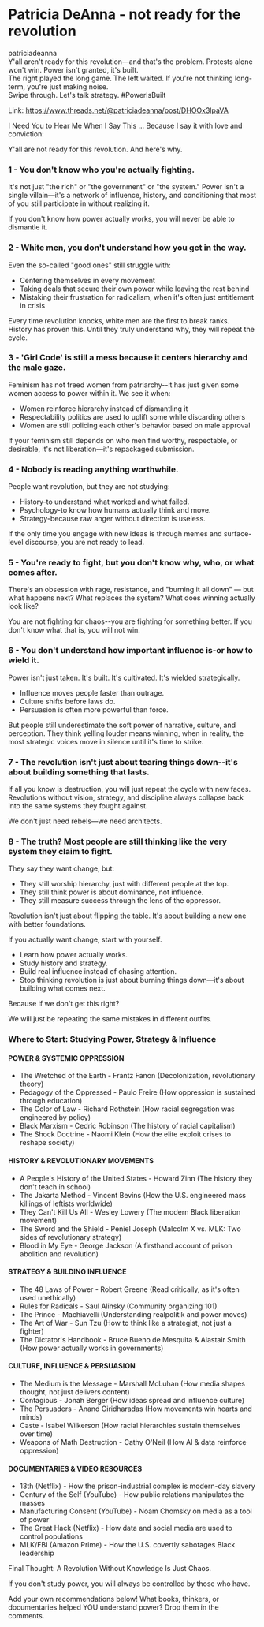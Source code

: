 # Patricia DeAnna - not ready for the revolution

patriciadeanna  
Y'all aren't ready for this revolution—and that's the problem. Protests alone won't win. Power isn't granted, it's built.  
The right played the long game. The left waited. If you're not thinking long-term, you're just making noise.  
Swipe through. Let's talk strategy.  #PowerlsBuilt  

Link: https://www.threads.net/@patriciadeanna/post/DHOOx3lpaVA    

I Need You to Hear Me When I Say This ...
Because I say it with love and conviction:

Y'all are not ready for this revolution.
And here's why.  

### 1 - You don't know who you're actually fighting.

It's not just "the rich" or "the government" or "the system." Power isn't a single villain—it's a network of influence, history, and conditioning that most of you still participate in without realizing it.

If you don't know how power actually works, you will never be able to dismantle it.

### 2 - White men, you don't understand how you get in the way.

Even the so-called "good ones" still struggle with: 
 
- Centering themselves in every movement  
- Taking deals that secure their own power while leaving the rest behind  
-  Mistaking their frustration for radicalism, when it's often just entitlement in crisis  

Every time revolution knocks, white men are the first to break ranks.  
History has proven this. Until they truly understand why, they will repeat the cycle.

### 3 - 'Girl Code' is still a mess because it centers hierarchy and the male gaze.

Feminism has not freed women from patriarchy--it has just given some women access to power within it. We see it when:  

- Women reinforce hierarchy instead of dismantling it  
- Respectability politics are used to uplift some while discarding others  
- Women are still policing each other's behavior based on male approval  

If your feminism still depends on who men find worthy, respectable, or desirable, it's not liberation—it's repackaged submission.  

### 4 - Nobody is reading anything worthwhile.  

People want revolution, but they are not studying:  

- History-to understand what worked and what failed.  
- Psychology-to know how humans actually think and move.  
- Strategy-because raw anger without direction is useless.  

If the only time you engage with new ideas is through memes and surface-level discourse, you are not ready to lead.  

### 5 - You're ready to fight, but you don't know why, who, or what comes after.  
There's an obsession with rage, resistance, and "burning it all down" —  but what happens next? What replaces the system? What does winning actually look like?  

You are not fighting for chaos--you are fighting for something better. If you
don't know what that is, you will not win.  

### 6 - You don't understand how important influence is-or how to wield it.  
Power isn't just taken. It's built. It's cultivated. It's wielded strategically.  
- Influence moves people faster than outrage.  
- Culture shifts before laws do.  
- Persuasion is often more powerful than force.  

But people still underestimate the soft power of narrative, culture, and perception. They think yelling louder means winning, when in reality, the most strategic voices move in silence until it's time to strike.

### 7 - The revolution isn't just about tearing things down--it's about building something that lasts.

If all you know is destruction, you will just repeat the cycle with new faces. Revolutions without vision, strategy, and discipline always collapse back into the same systems they fought against.

We don't just need rebels—we need architects.

### 8 - The truth? Most people are still thinking like the very system they claim to fight.

They say they want change, but:  
- They still worship hierarchy, just with different people at the top.  
- They still think power is about dominance, not influence.  
- They still measure success through the lens of the oppressor.  

Revolution isn't just about flipping the table. It's about building a new one with better foundations.  

If you actually want change, start with yourself.

- Learn how power actually works.  
- Study history and strategy.  
- Build real influence instead of chasing attention.  
- Stop thinking revolution is just about burning things down—it's about building what comes next.

Because if we don't get this right?  

We will just be repeating the same mistakes in different outfits.  

### Where to Start: Studying Power, Strategy & Influence

#### POWER & SYSTEMIC OPPRESSION  

- The Wretched of the Earth - Frantz Fanon (Decolonization, revolutionary theory)  
- Pedagogy of the Oppressed - Paulo Freire (How oppression is sustained through education)  
- The Color of Law - Richard Rothstein (How racial segregation was engineered by policy)  
- Black Marxism - Cedric Robinson (The history of racial capitalism)  
- The Shock Doctrine - Naomi Klein (How the elite exploit crises to reshape society)  

#### HISTORY & REVOLUTIONARY MOVEMENTS  

- A People's History of the United States - Howard Zinn (The history they don't teach in school)  
- The Jakarta Method - Vincent Bevins (How the U.S. engineered mass killings of leftists worldwide)  
- They Can't Kill Us All - Wesley Lowery (The modern Black liberation movement)  
- The Sword and the Shield - Peniel Joseph (Malcolm X vs. MLK: Two sides of revolutionary strategy)  
- Blood in My Eye - George Jackson (A firsthand account of prison abolition and revolution)  

#### STRATEGY & BUILDING INFLUENCE  

- The 48 Laws of Power - Robert Greene (Read critically, as it's often used unethically)  
- Rules for Radicals - Saul Alinsky (Community organizing 101)  
- The Prince - Machiavelli (Understanding realpolitik and power moves)  
- The Art of War - Sun Tzu (How to think like a strategist, not just a fighter)  
- The Dictator's Handbook - Bruce Bueno de Mesquita & Alastair Smith (How power actually works in governments)  

#### CULTURE, INFLUENCE & PERSUASION  

- The Medium is the Message - Marshall McLuhan (How media shapes thought, not just delivers content)  
- Contagious - Jonah Berger (How ideas spread and influence culture)  
- The Persuaders - Anand Giridharadas (How movements win hearts and minds)  
- Caste - Isabel Wilkerson (How racial hierarchies sustain themselves over time)    
- Weapons of Math Destruction - Cathy O'Neil (How Al & data reinforce oppression)  

#### DOCUMENTARIES & VIDEO RESOURCES  

- 13th (Netflix) - How the prison-industrial complex is modern-day slavery  
- Century of the Self (YouTube) - How public relations manipulates the masses  
- Manufacturing Consent (YouTube) - Noam Chomsky on media as a tool of power  
- The Great Hack (Netflix) - How data and social media are used to control populations  
- MLK/FBI (Amazon Prime) - How the U.S. covertly sabotages Black leadership  


Final Thought: A Revolution Without Knowledge Is Just Chaos.

If you don't study power, you will always be controlled by those who have.

Add your own recommendations below! What books, thinkers, or documentaries helped YOU understand power? Drop them in the comments.
